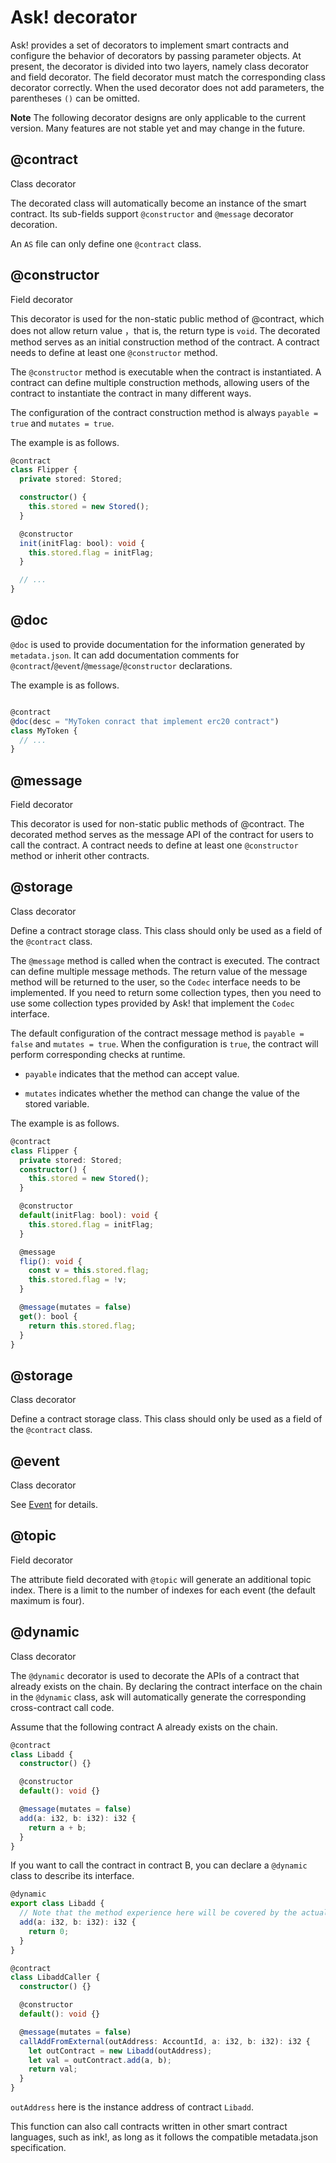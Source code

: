 # Ask! decorator

Ask! provides a set of decorators to implement smart contracts and configure the behavior of decorators by passing parameter objects. At present, the decorator is divided into two layers, namely class decorator and field decorator. The field decorator must match the corresponding class decorator correctly. When the used decorator does not add parameters, the parentheses `()` can be omitted.

**Note** The following decorator designs are only applicable to the current version. Many features are not stable yet and may change in the future.

## @contract

Class decorator

The decorated class will automatically become an instance of the smart contract. Its sub-fields support `@constructor` and `@message` decorator decoration.

An `AS` file can only define one `@contract` class.

## @constructor

Field decorator

This decorator is used for the non-static public method of @contract, which does not allow return value ，that is, the return type is `void`. The decorated method serves as an initial construction method of the contract. A contract needs to define at least one `@constructor` method.

The `@constructor` method is executable when the contract is instantiated. A contract can define multiple construction methods, allowing users of the contract to instantiate the contract in many different ways.

The configuration of the contract construction method is always `payable = true` and `mutates = true`.

The example is as follows.

```ts
@contract
class Flipper {
  private stored: Stored;

  constructor() {
    this.stored = new Stored();
  }

  @constructor
  init(initFlag: bool): void {
    this.stored.flag = initFlag;
  }

  // ...
}
```

## @doc

`@doc` is used to provide documentation for the information generated by `metadata.json`. It can add documentation comments for `@contract`/`@event`/`@message`/`@constructor` declarations.

The example is as follows.

```ts

@contract
@doc(desc = "MyToken conract that implement erc20 contract")
class MyToken {
  // ...
}

```

##  @message

Field decorator

This decorator is used for non-static public methods of @contract. The decorated method serves as the message API of the contract for users to call the contract. A contract needs to define at least one `@constructor` method or inherit other contracts.

## @storage

Class decorator

Define a contract storage class. This class should only be used as a field of the `@contract` class.

The `@message` method is called when the contract is executed. The contract can define multiple message methods. The return value of the message method will be returned to the user, so the `Codec` interface needs to be implemented. If you need to return some collection types, then you need to use some collection types provided by Ask! that implement the `Codec` interface.

The default configuration of the contract message method is `payable = false` and `mutates = true`. When the configuration is `true`, the contract will perform corresponding checks at runtime.

- `payable` indicates that the method can accept value.

- `mutates` indicates whether the method can change the value of the stored variable.

The example is as follows.

```ts
@contract
class Flipper {
  private stored: Stored;
  constructor() {
    this.stored = new Stored();
  }

  @constructor
  default(initFlag: bool): void {
    this.stored.flag = initFlag;
  }

  @message
  flip(): void {
    const v = this.stored.flag;
    this.stored.flag = !v;
  }

  @message(mutates = false)
  get(): bool {
    return this.stored.flag;
  }
}
```

## @storage

Class decorator

Define a contract storage class. This class should only be used as a field of the `@contract` class.

## @event

Class decorator

See [Event](./basics.md#Events) for details.

## @topic

Field decorator

The attribute field decorated with `@topic` will generate an additional topic index. There is a limit to the number of indexes for each event (the default maximum is four).

## @dynamic

Class decorator

The `@dynamic` decorator is used to decorate the APIs of a contract that already exists on the chain. By declaring the contract interface on the chain in the `@dynamic` class, ask will automatically generate the corresponding cross-contract call code.

Assume that the following contract A already exists on the chain.

```ts
@contract
class Libadd {
  constructor() {}

  @constructor
  default(): void {}

  @message(mutates = false)
  add(a: i32, b: i32): i32 {
    return a + b;
  }
}
```

If you want to call the contract in contract B, you can declare a `@dynamic` class to describe its interface.

```ts
@dynamic
export class Libadd {
  // Note that the method experience here will be covered by the actual code, this writing is mainly for compiling
  add(a: i32, b: i32): i32 {
    return 0;
  }
}

@contract
class LibaddCaller {
  constructor() {}

  @constructor
  default(): void {}

  @message(mutates = false)
  callAddFromExternal(outAddress: AccountId, a: i32, b: i32): i32 {
    let outContract = new Libadd(outAddress);
    let val = outContract.add(a, b);
    return val;
  }
}
```

`outAddress`  here is the instance address of contract `Libadd`.

This function can also call contracts written in other smart contract languages, such as ink!, as long as it follows the compatible metadata.json specification.

